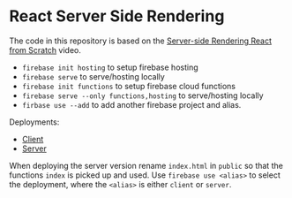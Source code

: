 # React Server Side Rendering

The code in this repository is based on the
[Server-side Rendering React from Scratch](https://www.youtube.com/watch?v=82tZAPMHfT4)
video.

  - `firebase init hosting` to setup firebase hosting
  - `firebase serve` to serve/hosting locally
  - `firebase init functions` to setup firebase cloud functions
  - `firebase serve --only functions,hosting` to serve/hosting locally
  - `firbase use --add` to add another firebase project and alias.

Deployments:

  - [Client](https://server-render.firebaseapp.com)
  - [Server](https://us-central1-server-render.cloudfunctions.net/ssrapp)

When deploying the server version rename `index.html` in `public` so that
the functions `index` is picked up and used.
Use `firebase use <alias>` to select the deployment, where the `<alias>`
is either `client` or `server`.
